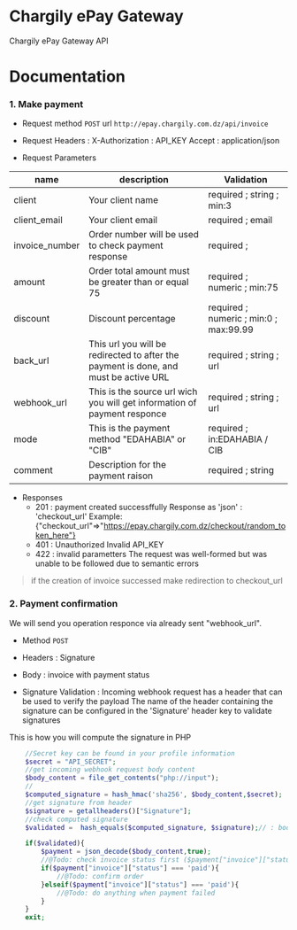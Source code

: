 # Chargily ePay Gateway

Chargily ePay Gateway API

# Documentation

### 1. Make payment

- Request method ```POST``` url ```http://epay.chargily.com.dz/api/invoice```

- Request Headers :
        X-Authorization : API_KEY
        Accept : application/json

- Request Parameters

| name                  |  description                                                                                          | Validation                                |
|-----------------------|-------------------------------------------------------------------------------------------------------|-------------------------------------------|
| client                | Your client name                                                                                      |   required ; string ; min:3               |
| client_email          | Your client email                                                                                     |   required ; email                        |
| invoice_number        | Order number will be used to check payment response                                                   |   required ;                              |
| amount                | Order total amount must be greater than or equal 75                                                   |   required ; numeric ; min:75             |
| discount              | Discount percentage                                                                                   |   required ; numeric ; min:0 ; max:99.99  |
| back_url              | This url you will be redirected to after the payment is done, and must be active URL                  |   required ; string  ; url                |
| webhook_url           | This is the source url wich you will get information of payment responce                              |   required ; string  ; url                |
| mode                  | This is the payment method "EDAHABIA" or "CIB"                                                        |   required ; in:EDAHABIA / CIB            |
| comment               | Description for the payment raison                                                                    |   required ; string                       |

- Responses
    -   201 : payment created successffully
            Response as 'json' : 'checkout_url'
            Example: {"checkout_url"=>"https://epay.chargily.com.dz/checkout/random_token_here"}
    -   401 : Unauthorized
            Invalid API_KEY
    -   422 : invalid parametters
            The request was well-formed but was unable to be followed due to semantic errors

> if the creation of invoice successed make redirection to checkout_url

### 2. Payment confirmation

We will send you operation responce via already sent "webhook_url".

- Method ```POST```

- Headers :
    Signature

- Body :
    invoice with payment status

- Signature Validation :
    Incoming webhook request has a header that can be used to verify the payload
    The name of the header containing the signature can be configured in the 'Signature' header key to validate signatures

This is how you will compute the signature in PHP

```php
    //Secret key can be found in your profile information
    $secret = "API_SECRET";
    //get incoming webhook request body content
    $body_content = file_get_contents("php://input");
    //
    $computed_signature = hash_hmac('sha256', $body_content,$secret);
    //get signature from header
    $signature = getallheaders()["Signature"];
    //check computed signature
    $validated =  hash_equals($computed_signature, $signature);// : bool

    if($validated){
        $payment = json_decode($body_content,true);
        //@Todo: check invoice status first ($payment["invoice"]["status"] === 'paid')
        if($payment["invoice"]["status"] === 'paid'){
            //@Todo: confirm order
        }elseif($payment["invoice"]["status"] === 'paid'){
            //@Todo: do anything when payment failed
        }
    }
    exit;
```

